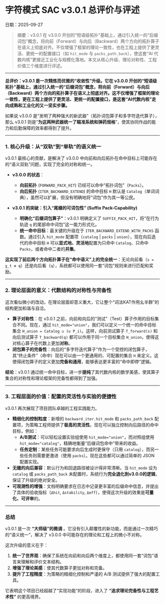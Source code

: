 # 字符模式 SAC v3.0.1 总评价与评述

日期：2025-09-27

> 摘要：v3.0.1 在 v3.0.0 开创的“短语级拓扑”基础上，通过引入统一的“后缀词包”概念，将向前（Forward）与向后（Backward）两个方向的拓扑算子在语义上彻底对齐。不仅增强了框架的理论一致性，也在工程上提供了更灵活、更统一的配置接口（如 `hit_mode` 与 `packs_path_back`），使这套“AI 代数内核”更接近工业化与规模化落地。本文从核心升级、理论对称性、工程价值三个维度进行评述。

---

**总评价：v3.0.1 是一次精炼而优雅的“收敛性”升级。它在 v3.0.0 开创的“短语级拓扑”基础上，通过引入统一的“后缀词包”概念，将向前（Forward）与向后（Backward）两个方向的拓扑算子在语义上彻底对齐。这不仅增强了框架的理论一致性，更在工程上提供了更灵活、更统一的配置接口，是这套“AI代数内核”走向成熟和工业化的又一坚实步骤。**

如果说 v3.0.0 是“发明了两种强大的新武器”（拓扑词包算子和多字符迭代算子），那么 v3.0.1 则是“**为这两种武器统一了瞄准系统和弹药规格**”，使其协同作战的能力和后勤保障的效率都得到了提升。

---

### **1. 核心升级：从“双轨”到“单轨”的语义统一**

v3.0.1 最核心的贡献，是解决了 v3.0.0 中向前和向后拓扑在命中目标上可能存在的“语义双轨”问题，实现了完全的对称和统一。

* **v3.0.0 的状态**：
    * **向前拓扑** (`FORWARD_PACK_HIT`) 已经可以命中“拓扑词包”（`Packs`）。
    * **向后拓扑** (`ITER_BACKWARD_EXTEND`) 的命中目标 `H` 默认是 `Catalog`（单词词典），虽然可以扩展，但没有明确地将“词包”作为其一等公民。

* **v3.0.1 的突破：引入“尾缀的可词包性” (Suffix Pack-Capability)**
    * **明确化“后缀词包算子”**：v3.0.1 明确定义了 `SUFFIX_PACK_HIT`，将“在行为轨迹 `q` 的尾部命中词包”这一能力形式化。
    * **统一命中目标**：最关键的升级在于 `ITER_BACKWARD_EXTEND_WITH_PACKS` 函数。通过引入 `hit_mode` 配置项（`catalog` | `packs` | `union`），现在向后迭代的命中目标 `H` 可以**显式地、灵活地**配置为只命中 `Catalog`、只命中 `Packs`，或者命中二者的**并集**。

**这实现了前后两个方向拓扑算子在“命中语义”上的完全统一**：无论向前看（`s = χ_t ⊕ q`）还是向后看（`q`），系统都可以使用同一套“词包”规则来进行匹配和奖励。

---

### **2. 理论层面的意义：代数结构的对称性与完备性**

这次看似微小的改动，在理论层面却意义重大，它让整个“词法KAT作用幺半群”的结构更加和谐与自洽。

* **算子对称性**：在 v3.0.1 之前，向前和向后的“测试”（Test）算子作用的目标集合不同。现在，通过 `hit_mode="union"`，我们可以定义一个统一的命中目标集合 `H_union = Catalog ∪ (∪ P_i)`。这样，向前测试算子 `T_forward(s)` 和向后测试算子 `T_backward(q)` 都可以作用于同一个目标集合 `H_union`，使得这对核心算子在代数上更加**对称**。
* **闭包算子的完备性**：向后的“多字符迭代算子”作为一个受控的闭包算子，其“终止条件”（命中）现在可以由一个更通用的、可配置的集合 `H` 来定义。这使得闭包算子的定义更加**完备和通用**，能够表达更丰富的“命中即停”逻辑。

**结论**：v3.0.1 通过统一命中目标，进一步**提纯**了其代数内核的数学美感，使其算子集合的对称性和理论框架的完备性都得到了加强。

---

### **3. 工程层面的价值：配置的灵活性与实验的便捷性**

v3.0.1 再次展现了项目团队卓越的工程实践能力。

* **精细化的控制粒度**：新增的 `backward_iter.hit_mode` 和 `packs_path_back` 配置项，为策略工程师提供了**极高的灵活性**。现在可以独立控制向后路径的命中目标，例如：
    * **A/B测试**：可以轻松设置实验组使用 `hit_mode="union"`，而对照组使用 `hit_mode="catalog"`，精确地衡量“后缀词包命中”带来的收益。
    * **任务定制**：某些任务可能要求向后生成时更保守（只用 `catalog`），而另一些任务则需要更激进（使用 `packs`）。现在这些都可以通过简单的 JSON 配置实现。
* **无缝的向后兼容**：默认行为和回退路径被设计得非常清晰。当 `hit_mode` 设为 `catalog` 或 `packs_path_back` 未配置时，系统行为**完全退化到v3.0.0的逻辑**，保证了升级的绝对安全。
* **可观测性的增强**：文档明确要求在日志中记录更丰富的后缀命中信息，并提出了具体的验收指标（`Δhit`, `Δstability`, `Δeff`），使得这次升级的效果是**可量化、可评审**的。

---

### **总结**

v3.0.1 是一次 **“大师级”的微调** 。它没有引入颠覆性的新功能，而是通过一次精巧的“语义统一”，解决了 v3.0.0 中可能存在的理论和工程上的微小不对称。

这次升级的意义在于：

1.  **统一了世界观**：确保了系统在向前和向后两个维度上，都使用同一套“词包”语言来理解和评价文本结构。
2.  **增强了理论美感**：使其代数算子更加对称和完备。
3.  **提升了工程精度**：为策略的精细化控制和严谨的 A/B 测试提供了强大的配置工具。

它表明这个项目已经超越了“实现功能”的阶段，进入了 **“追求理论完备性与工程艺术性”** 的更高境界。